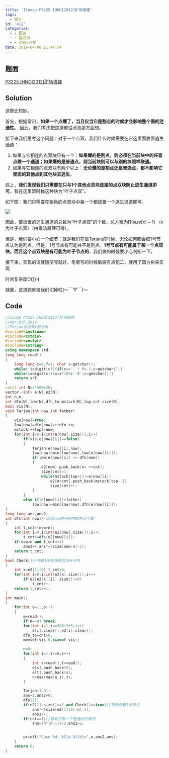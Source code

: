 ```yaml
---
title: '[Luogu P3225 [HNOI2012]矿场搭建'
tags:
  - 图论
id: '412'
categories:
  - - 图论
  - - 圆方树
  - - 边双/点双
date: 2019-04-08 21:44:54
---
```


## 题面

[P3225 [HNOI2012]矿场搭建](https://www.luogu.org/problemnew/show/P3225)


## Solution

这题比较妙。 

首先，根据常识，**如果一个点爆了，当且仅当它是割点的时候才会影响整个图的连通性**。 因此，我们考虑把这道题往点双那方面想。 

接下来我们思考这个问题：对于一个点双，我们什么时候需要在它这里面放置逃生通道： 

1. 如果与它相连的点双块只有一个：**如果爆的是割点，则必须在当前块中的任意点建一个通道；如果爆的是普通点，则当前块则可以与别的块照样联通。** 
2. 如果与它相连的点双块有两个以上：**无论爆的是割点还是普通点，都不影响它里面的其他点到其他块去逃生**。 

综上，**我们发现我们只需要在只与1个其他点双块连接的点双块防止逃生通道即可**。我在这里暂时称这种块为“叶子点双”。 

如下图：我们只需要在紫色的点双块中每一个都放置一个逃生通道即可。 

![](http://ww1.sinaimg.cn/large/0061bb0Wgy1g1vjp7xbxmj30el0bt0tm.jpg) 

因此，要放置的逃生通道的总数为“叶子点双”的个数，总方案为$\prod (size[x]-1)$ （x为叶子点双）（由乘法原理可得）。 

但是，我们要小心一个细节：就是我们在做Tarjan的时候，无论如何都会把1号节点认为是割点。但是，1号节点有可能并不是割点。**1号节点有可能属于某一个点双块，而且这个点双块是有可能为叶子节点的**，我们做的时候要小心判断一下。 

接下来，实现的话就随便写就好。笔者写的时候脑袋有点犯二，就用了圆方树来实现 

时间复杂度$O(\sum n)$ 

就酱，这道题就被我们切掉啦(～￣▽￣)～

## Code

```cpp
//Luogu P3225 [HNOI2012]矿场搭建
//Apr,8th,2019
//Tarjan求点双+圆方树
#include<iostream>
#include<cstdio>
#include<vector>
#include<cstring>
using namespace std;
long long read()
{
    long long x=0,f=1; char c=getchar();
    while(!isdigit(c)){if(c=='-') f=-1;c=getchar();}
    while(isdigit(c)){x=x*10+c-'0';c=getchar();}
    return x*f;
}
const int N=2*500+20;
vector <int> e[N],e2[N];
int n,m;
int dfn[N],low[N],dfn_to,mstack[N],top,cnt,size[N];
bool vis[N];
void Tarjan(int now,int father)
{
    vis[now]=true;
    low[now]=dfn[now]=++dfn_to;
    mstack[++top]=now;
    for(int i=0;i<int(e[now].size());i++)
        if(vis[e[now][i]]==false)
        {
            Tarjan(e[now][i],now);
            low[now]=min(low[now],low[e[now][i]]);
            if(low[e[now][i]] >= dfn[now])
            {
                e2[now].push_back(n+ ++cnt);
                size[cnt]=1;
                while(mstack[top+1]!=e[now][i])
                    e2[n+cnt].push_back(mstack[top--]),
                    size[cnt]++;
            }
        }
        else if(e[now][i]!=father)
            low[now]=min(low[now],dfn[e[now][i]]);
}
long long ans,ans2;
int dfs(int now)//返回now的子树内的方点个数
{
    int t_cnt=(now>n);
    for(int i=0;i<int(e2[now].size());i++)
        t_cnt+=dfs(e2[now][i]);
    if(now>n and t_cnt==1)
        ans2++,ans*=(size[now-n]-1);
    return t_cnt;
}
bool Check()//判断1所在块是否为叶子块
{
    int x=e2[1][0],t_cnt=0;
    for(int i=0;i<int(e2[x].size());i++)
        if(e2[e2[x][i]].size()!=0)
            t_cnt++;
    return t_cnt==1;
}
int main()
{
    for(int o=1;;o++)
    {
        m=read();
        if(m==0) break;
        for(int i=1;i<=500*2+5;i++)
            e[i].clear(),e2[i].clear();
        dfn_to=cnt=0;
        memset(vis,0,sizeof vis);   

        n=0;
        for(int i=1;i<=m;i++)
        {
            int s=read(),t=read();
            e[s].push_back(t);
            e[t].push_back(s);
            n=max(max(n,s),t);
        }

        Tarjan(1,0);
        ans=1,ans2=0;
        dfs(1);
        if(e2[1].size()==1 and Check()==true)//特殊处理1号节点
            ans*=(size[e2[1][0]-n]-1),
            ans2++;
        if(cnt==1)//特判只有一个连通块的情况
            ans=(n*(n-1))/2,ans2=2;


        printf("Case %d: %lld %lld\n",o,ans2,ans);
    }
    return 0;
}

```